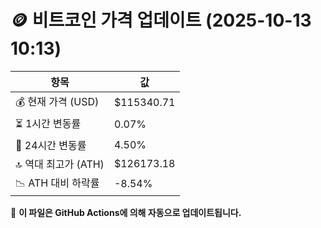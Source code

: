 # 🪙 비트코인 가격 업데이트 (2025-10-13 10:13)

| 항목                | 값 |
|--------------------|----------------|
| 💰 현재 가격 (USD) | $115340.71 |
| ⏳ 1시간 변동률    | 0.07% |
| 📆 24시간 변동률   | 4.50% |
| 🔝 역대 최고가 (ATH) | $126173.18 |
| 📉 ATH 대비 하락률 | -8.54% |

🔄 **이 파일은 GitHub Actions에 의해 자동으로 업데이트됩니다.**
